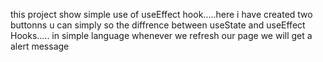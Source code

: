 this project show simple use of useEffect hook.....here i have created two  buttonns u can simply so the diffrence between useState and useEffect Hooks.....
in simple language whenever we refresh our page we will get a alert message